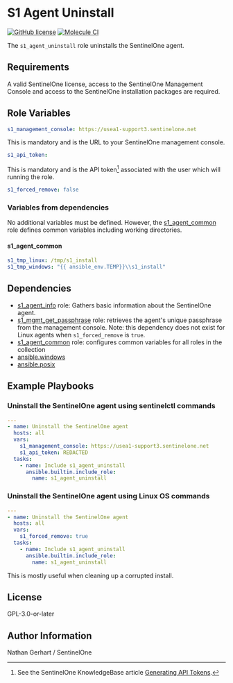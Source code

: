 # S1 Agent Uninstall

[![GitHub license](https://badgen.net/github/license/s1-nathangerhart/ansible_collection_s1agent)](https://github.com/s1-nathangerhart/ansible_collection_s1agent/blob/main/LICENSE)
[![Molecule CI](https://github.com/s1-nathangerhart/ansible_collection_s1agent/actions/workflows/s1_agent_uninstall.yml/badge.svg)](https://github.com/s1-nathangerhart/ansible_collection_s1agent/actions/workflows/s1_agent_uninstall.yml)

The `s1_agent_uninstall` role uninstalls the SentinelOne agent.

## Requirements

A valid SentinelOne license, access to the SentinelOne Management Console and access to the SentinelOne installation packages are required.

## Role Variables

```yaml
s1_management_console: https://usea1-support3.sentinelone.net
```

This is mandatory and is the URL to your SentinelOne management console.

```yaml
s1_api_token:
```

This is mandatory and is the API token[^1] associated with the user which will running the role.

[^1]: See the SentinelOne KnowledgeBase article [Generating API Tokens](https://support.sentinelone.com/hc/en-us/articles/360004195934).

```yaml
s1_forced_remove: false
```

### Variables from dependencies

No additional variables must be defined. However, the [s1_agent_common](../s1_agent_common/) role defines common variables including working directories.

#### s1_agent_common

```yaml
s1_tmp_linux: /tmp/s1_install
s1_tmp_windows: "{{ ansible_env.TEMP}}\\s1_install"
```

## Dependencies

* [s1_agent_info](../s1_agent_info/) role: Gathers basic information about the SentinelOne agent.
* [s1_mgmt_get_passphrase](../s1_mgmt_get_passphrase/) role: retrieves the agent's unique passphrase from the management console. Note: this dependency does not exist for Linux agents when `s1_forced_remove` is `true`.
* [s1_agent_common](../s1_agent_common/README.md) role: configures common variables for all roles in the collection
* [ansible.windows](https://docs.ansible.com/ansible/latest/collections/ansible/windows/index.html)
* [ansible.posix](https://docs.ansible.com/ansible/latest/collections/ansible/posix/index.html)

## Example Playbooks

### Uninstall the SentinelOne agent using sentinelctl commands

```yaml
---
- name: Uninstall the SentinelOne agent
  hosts: all
  vars:
    s1_management_console: https://usea1-support3.sentinelone.net
    s1_api_token: REDACTED
  tasks:
    - name: Include s1_agent_uninstall
      ansible.builtin.include_role:
        name: s1_agent_uninstall
```

### Uninstall the SentinelOne agent using Linux OS commands

```yaml
---
- name: Uninstall the SentinelOne agent
  hosts: all
  vars:
    s1_forced_remove: true
  tasks:
    - name: Include s1_agent_uninstall
      ansible.builtin.include_role:
        name: s1_agent_uninstall
```

This is mostly useful when cleaning up a corrupted install.

## License

GPL-3.0-or-later

## Author Information

Nathan Gerhart / SentinelOne
